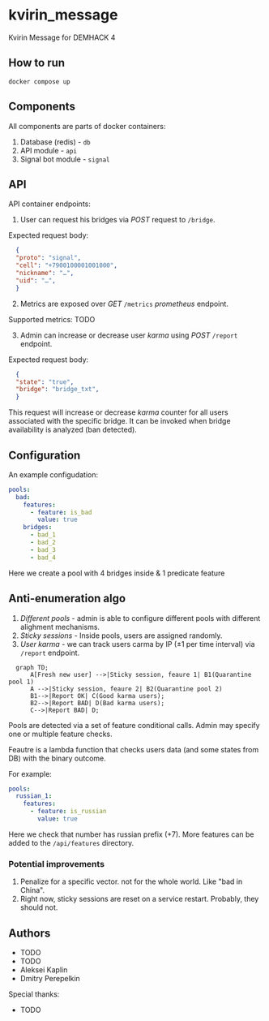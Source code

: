 # kvirin_message

Kvirin Message for DEMHACK 4

## How to run

`docker compose up`

## Components

All components are parts of docker containers:

1. Database (redis) - `db`
2. API module - `api`
3. Signal bot module - `signal`

## API

API container endpoints:

1. User can request his bridges via *POST* request to `/bridge`.

Expected request body:

```json
  {
  "proto": "signal",
  "cell": "+7900100001001000",
  "nickname": "…",
  "uid": "…",
  }
```

2. Metrics are exposed over *GET* `/metrics` *prometheus* endpoint.

Supported metrics:
TODO

3. Admin can increase or decrease user *karma* using *POST* `/report` endpoint.

Expected request body:

```json
  {
  "state": "true",
  "bridge": "bridge_txt",
  }
```

This request will increase or decrease *karma* counter for all users associated with the specific bridge.
It can be invoked when bridge availability is analyzed (ban detected).

## Configuration

An example configudation:

```yaml
pools:
  bad:
    features:
      - feature: is_bad
        value: true
    bridges:
      - bad_1
      - bad_2
      - bad_3
      - bad_4
```

Here we create a pool with 4 bridges inside & 1 predicate feature

## Anti-enumeration algo

1. *Different pools* - admin is able to configure different pools with different alighment mechanisms.
2. *Sticky sessions* - Inside pools, users are assigned randomly.
3. *User karma* - we can track users carma by IP (±1 per time interval) via `/report` endpoint.

```mermaid
  graph TD;
      A[Fresh new user] -->|Sticky session, feaure 1| B1(Quarantine pool 1)
      A -->|Sticky session, feaure 2| B2(Quarantine pool 2)
      B1-->|Report OK| C(Good karma users);
      B2-->|Report BAD| D(Bad karma users);
      C-->|Report BAD| D;
```

Pools are detected via a set of feature conditional calls. Admin may specify one or multiple feature checks.

Feautre is a lambda function that checks users data (and some states from DB) with the binary outcome.

For example:

```yaml
pools:
  russian_1:
    features:
      - feature: is_russian
        value: true
```

Here we check that number has russian prefix (+7).
More features can be added to the `/api/features` directory.

### Potential improvements

1. Penalize for a specific vector. not for the whole world. Like "bad in China".
2. Right now, sticky sessions are reset on a service restart. Probably, they should not.

## Authors

* TODO
* TODO
* Aleksei Kaplin
* Dmitry Perepelkin

Special thanks:

* TODO
